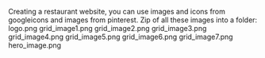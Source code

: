 Creating a restaurant website, you can use images and icons from googleicons and images from pinterest.
Zip of all these images into a folder:
logo.png
grid_image1.png
grid_image2.png
grid_image3.png
grid_image4.png
grid_image5.png
grid_image6.png
grid_image7.png
hero_image.png
